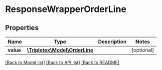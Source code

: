 # ResponseWrapperOrderLine

## Properties
Name | Type | Description | Notes
------------ | ------------- | ------------- | -------------
**value** | [**\Tripletex\Model\OrderLine**](OrderLine.md) |  | [optional] 

[[Back to Model list]](../../README.md#documentation-for-models) [[Back to API list]](../../README.md#documentation-for-api-endpoints) [[Back to README]](../../README.md)

